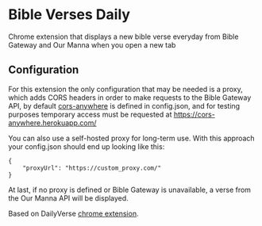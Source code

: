 # Bible Verses Daily
Chrome extension that displays a new bible verse everyday from Bible Gateway and Our Manna when you open a new tab

## Configuration
For this extension the only configuration that may be needed is a proxy, which adds CORS headers in order to make requests to the Bible Gateway API, by default [cors-anywhere](https://github.com/Rob--W/cors-anywhere) is defined in config.json, and for testing purposes temporary access must be requested at https://cors-anywhere.herokuapp.com/

You can also use a self-hosted proxy for long-term use. With this approach your config.json should end up looking like this:
```
{
    "proxyUrl": "https://custom_proxy.com/"
}
```
At last, if no proxy is defined or Bible Gateway is unavailable, a verse from the Our Manna API will be displayed.

Based on DailyVerse [chrome extension](https://chrome.google.com/webstore/detail/dailyverse/eiklcbflbjmlmlcjhakdbhjliidlpgde).
